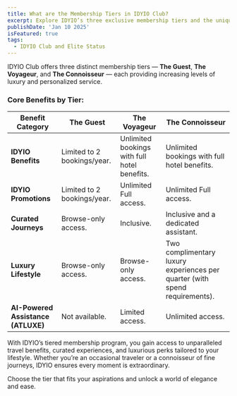 ```yaml
---
title: What are the Membership Tiers in IDYIO Club?
excerpt: Explore IDYIO’s three exclusive membership tiers and the unique privileges designed to elevate your travel experience.
publishDate: 'Jan 10 2025'
isFeatured: true
tags:
  - IDYIO Club and Elite Status
---
```


IDYIO Club offers three distinct membership tiers — **The Guest**, **The Voyageur**, and **The Connoisseur** — each providing increasing levels of luxury and personalized service.

### **Core Benefits by Tier:**

| **Benefit Category**               | **The Guest**               | **The Voyageur**                             | **The Connoisseur**                                                         |
| ---------------------------------- | --------------------------- | -------------------------------------------- | --------------------------------------------------------------------------- |
| **IDYIO Benefits**                 | Limited to 2 bookings/year. | Unlimited bookings with full hotel benefits. | Unlimited bookings with full hotel benefits.                                |
| **IDYIO Promotions**               | Limited to 2 bookings/year. | Unlimited Full access.                       | Unlimited Full access.                                                      |
| **Curated Journeys**               | Browse-only access.         | Inclusive.                                   | Inclusive and a dedicated assistant.                                        |
| **Luxury Lifestyle**               | Browse-only access.         | Browse-only access.                          | Two complimentary luxury experiences per quarter (with spend requirements). |
| **AI-Powered Assistance (ATLUXE)** | Not available.              | Limited access.                              | Unlimited access.                                                           |

With IDYIO’s tiered membership program, you gain access to unparalleled travel benefits, curated experiences, and luxurious perks tailored to your lifestyle. Whether you’re an occasional traveler or a connoisseur of fine journeys, IDYIO ensures every moment is extraordinary.

Choose the tier that fits your aspirations and unlock a world of elegance and ease.
